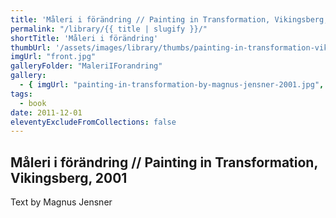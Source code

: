 ```yaml
---
title: 'Måleri i förändring // Painting in Transformation, Vikingsberg, 2001'
permalink: "/library/{{ title | slugify }}/"
shortTitle: 'Måleri i förändring'
thumbUrl: '/assets/images/library/thumbs/painting-in-transformation-vikingsberg-2001.jpg'
imgUrl: "front.jpg"
galleryFolder: "MaleriIForandring"
gallery:
  - { imgUrl: "painting-in-transformation-by-magnus-jensner-2001.jpg", caption: "" }
tags:
  - book
date: 2011-12-01
eleventyExcludeFromCollections: false
---
```



<div class="Txt">
  <h2>Måleri i förändring // Painting in Transformation, Vikingsberg, 2001</h2>
  <p>Text by Magnus Jensner</p>
</div>
